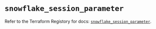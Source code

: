 # `snowflake_session_parameter`

Refer to the Terraform Registory for docs: [`snowflake_session_parameter`](https://www.terraform.io/docs/providers/snowflake/r/session_parameter).
